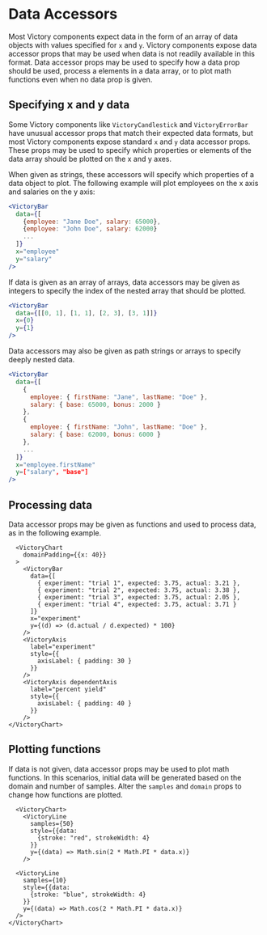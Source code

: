 # Data Accessors


Most Victory components expect data in the form of an array of data objects with values specified for `x` and `y`. Victory components expose data accessor props that may be used when data is not readily available in this format. Data accessor props may be used to specify how a data prop should be used, process a elements in a data array, or to plot math functions even when no data prop is given.


## Specifying x and y data


Some Victory components like `VictoryCandlestick` and `VictoryErrorBar` have unusual accessor props that match their expected data formats, but most Victory components expose standard `x` and `y` data accessor props. These props may be used to specify which properties or elements of the data array should be plotted on the x and y axes.


When given as strings, these accessors will specify which properties of a data object to plot. The following example will plot employees on the x axis and salaries on the y axis:


```jsx
<VictoryBar
  data={[
    {employee: "Jane Doe", salary: 65000},
    {employee: "John Doe", salary: 62000}
    ...
  ]}
  x="employee"
  y="salary"
/>
```


If data is given as an array of arrays, data accessors may be given as integers to specify the index of the nested array that should be plotted.


```jsx
<VictoryBar
  data={[[0, 1], [1, 1], [2, 3], [3, 1]]}
  x={0}
  y={1}
/>
```


Data accessors may also be given as path strings or arrays to specify deeply nested data.


```jsx
<VictoryBar
  data={[
    {
      employee: { firstName: "Jane", lastName: "Doe" },
      salary: { base: 65000, bonus: 2000 }
    },
    {
      employee: { firstName: "John", lastName: "Doe" },
      salary: { base: 62000, bonus: 6000 }
    },
    ...
  ]}
  x="employee.firstName"
  y=["salary", "base"]
/>
```


## Processing data


Data accessor props may be given as functions and used to process data, as in the following example.


```playground
  <VictoryChart
    domainPadding={{x: 40}}
  >
    <VictoryBar
      data={[
        { experiment: "trial 1", expected: 3.75, actual: 3.21 },
        { experiment: "trial 2", expected: 3.75, actual: 3.38 },
        { experiment: "trial 3", expected: 3.75, actual: 2.05 },
        { experiment: "trial 4", expected: 3.75, actual: 3.71 }
      ]}
      x="experiment"
      y={(d) => (d.actual / d.expected) * 100}
    />
    <VictoryAxis
      label="experiment"
      style={{
        axisLabel: { padding: 30 }
      }}
    />
    <VictoryAxis dependentAxis
      label="percent yield"
      style={{
        axisLabel: { padding: 40 }
      }}
    />
</VictoryChart>
```


## Plotting functions

If data is not given, data accessor props may be used to plot math functions. In this scenarios, initial data will be generated based on the domain and number of samples. Alter the `samples` and `domain` props to change how functions are plotted.

```playground
  <VictoryChart>
    <VictoryLine
      samples={50}
      style={{data:
        {stroke: "red", strokeWidth: 4}
      }}
      y={(data) => Math.sin(2 * Math.PI * data.x)}
    />

  <VictoryLine
    samples={10}
    style={{data:
      {stroke: "blue", strokeWidth: 4}
    }}
    y={(data) => Math.cos(2 * Math.PI * data.x)}
  />
</VictoryChart>
```
